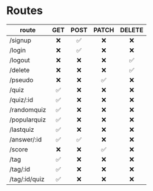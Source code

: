 # Routes

| route         | GET | POST | PATCH | DELETE |
| ------------- | :-: | :--: | :---: | :----: |
| /signup       | ❌  |  ✅  |  ❌   |   ❌   |
| /login        | ❌  |  ✅  |  ❌   |   ❌   |
| /logout       | ❌  |  ❌  |  ❌   |   ✅   |
| /delete       | ❌  |  ❌  |  ❌   |   ✅   |
| /pseudo       | ❌  |  ❌  |  ✅   |   ❌   |
| /quiz         | ✅  |  ❌  |  ❌   |   ❌   |
| /quiz/:id     | ✅  |  ❌  |  ❌   |   ❌   |
| /randomquiz   | ✅  |  ❌  |  ❌   |   ❌   |
| /popularquiz  | ✅  |  ❌  |  ❌   |   ❌   |
| /lastquiz     | ✅  |  ❌  |  ❌   |   ❌   |
| /answer/:id   | ✅  |  ✅  |  ❌   |   ❌   |
| /score        | ❌  |  ❌  |  ✅   |   ❌   |
| /tag          | ✅  |  ❌  |  ❌   |   ❌   |
| /tag/:id      | ✅  |  ❌  |  ❌   |   ❌   |
| /tag/:id/quiz | ✅  |  ❌  |  ❌   |   ❌   |


